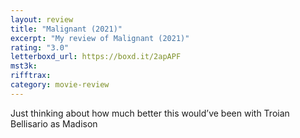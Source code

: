 ```yaml
---
layout: review
title: "Malignant (2021)"
excerpt: "My review of Malignant (2021)"
rating: "3.0"
letterboxd_url: https://boxd.it/2apAPF
mst3k:
rifftrax:
category: movie-review
---
```


Just thinking about how much better this would’ve been with Troian Bellisario as Madison
